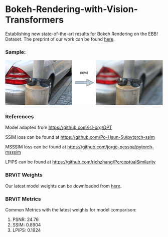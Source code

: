 # Bokeh-Rendering-with-Vision-Transformers
Establishing new state-of-the-art results for Bokeh Rendering on the EBB! Dataset. The preprint of our work can be found [here](https://www.techrxiv.org/articles/preprint/Bokeh_Effect_Rendering_with_Vision_Transformers/17714849).

### Sample:

<img src="Examples/BRViT_sample1.jfif" />


### References

Model adapted from https://github.com/isl-org/DPT

SSIM loss can be found at https://github.com/Po-Hsun-Su/pytorch-ssim

MSSSIM loss can be found at https://github.com/jorge-pessoa/pytorch-msssim

LPIPS can be found at https://github.com/richzhang/PerceptualSimilarity


### BRViT Weights

Our latest model weights can be downloaded from [here](https://drive.google.com/file/d/1V4oX1fARjaIujXQ7Vf4UDwxJhm9ubVG-/view?usp=sharing).


### BRViT Metrics

Common Metrics with the latest weights for model comparison:

1. PSNR: 24.76
2. SSIM: 0.8904
3. LPIPS: 0.1924
